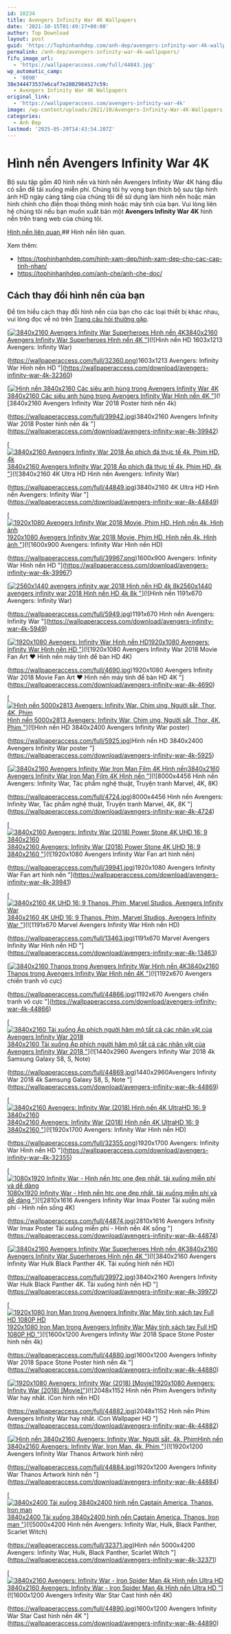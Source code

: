 ```yaml
---
id: 10234
title: Avengers Infinity War 4K Wallpapers
date: '2021-10-15T01:49:27+00:00'
author: Top Download
layout: post
guid: 'https://Tophinhanhdep.com/anh-dep/avengers-infinity-war-4k-wallpapers/'
permalink: /anh-dep/avengers-infinity-war-4k-wallpapers/
fifu_image_url:
  - 'https://wallpaperaccess.com/full/44843.jpg'
wp_automatic_camp:
  - '8098'
38e344473537e6caf7e2802984527c59:
  - Avengers Infinity War 4K Wallpapers
original_link:
  - 'https://wallpaperaccess.com/avengers-infinity-war-4k'
image: /wp-content/uploads/2021/10/Avengers-Infinity-War-4K-Wallpapers.jpg
categories:
  - Ảnh Đẹp
lastmod: '2025-05-29T14:43:54.207Z'
---
```

# Hình nền Avengers Infinity War 4K

Bộ sưu tập gồm 40 hình nền và hình nền Avengers Infinity War 4K hàng đầu có sẵn để tải xuống miễn phí. Chúng tôi hy vọng bạn thích bộ sưu tập hình ảnh HD ngày càng tăng của chúng tôi để sử dụng làm hình nền hoặc màn hình chính cho điện thoại thông minh hoặc máy tính của bạn. Vui lòng liên hệ chúng tôi nếu bạn muốn xuất bản một **Avengers Infinity War 4K** hình nền trên trang web của chúng tôi.

[Hình nền liên quan ](#related) ## Hình nền liên quan.

   
 Xem thêm:

   
- <https://tophinhanhdep.com/hinh-xam-dep/hinh-xam-dep-cho-cac-cap-tinh-nhan/>
- <https://tophinhanhdep.com/anh-che/anh-che-doc/>

## Cách thay đổi hình nền của bạn

Để tìm hiểu cách thay đổi hình nền của bạn cho các loại thiết bị khác nhau, vui lòng đọc về nó trên [Trang câu hỏi thường gặp](https://tophinhanhdep.com/faq/).

  
[[![3840x2160 Avengers Infinity War Superheroes Hình nền 4K](https://wallpaperaccess.com/full/44843.jpg)3840x2160 Avengers Infinity War Superheroes Hình nền 4K "](https://wallpaperaccess.com/download/avengers-infinity-war-4k-44843)](![Hình nền HD 1603x1213 Avengers: Infinity War)

(https://wallpaperaccess.com/full/32360.png)1603x1213 Avengers: Infinity War Hình nền HD "](https://wallpaperaccess.com/download/avengers-infinity-war-4k-32360)

[[![Hình nền 3840x2160 Các siêu anh hùng trong Avengers Infinity War 4K](https://wallpaperaccess.com/full/44846.jpg)3840x2160 Các siêu anh hùng trong Avengers Infinity War Hình nền 4K "](https://wallpaperaccess.com/download/avengers-infinity-war-4k-44846)](![3840x2160 Avengers Infinity War 2018 Poster hình nền 4k)

(https://wallpaperaccess.com/full/39942.jpg)3840x2160 Avengers Infinity War 2018 Poster hình nền 4k "](https://wallpaperaccess.com/download/avengers-infinity-war-4k-39942)

[[![3840x2160 Avengers Infinity War 2018 Áp phích đá thực tế 4k, Phim HD, 4k](https://wallpaperaccess.com/full/32395.jpg)3840x2160 Avengers Infinity War 2018 Áp phích đá thực tế 4k, Phim HD, 4k "](https://wallpaperaccess.com/download/avengers-infinity-war-4k-32395)](![3840x2160 4K Ultra HD Hình nền Avengers: Infinity War)

(https://wallpaperaccess.com/full/44849.jpg)3840x2160 4K Ultra HD Hình nền Avengers: Infinity War "](https://wallpaperaccess.com/download/avengers-infinity-war-4k-44849)

[[![1920x1080 Avengers Infinity War 2018 Movie, Phim HD, Hình nền 4k, Hình ảnh](https://wallpaperaccess.com/full/44850.jpg)1920x1080 Avengers Infinity War 2018 Movie, Phim HD, Hình nền 4k, Hình ảnh "](https://wallpaperaccess.com/download/avengers-infinity-war-4k-44850)](![1600x900 Avengers: Infinity War Hình nền HD)

(https://wallpaperaccess.com/full/39967.png)1600x900 Avengers: Infinity War Hình nền HD "](https://wallpaperaccess.com/download/avengers-infinity-war-4k-39967)

[[![2560x1440 avengers infinity war 2018 Hình nền HD 4k 8k](https://wallpaperaccess.com/full/44852.jpg)2560x1440 avengers infinity war 2018 Hình nền HD 4k 8k "](https://wallpaperaccess.com/download/avengers-infinity-war-4k-44852)](![Hình nền 1191x670 Avengers: Infinity War)

(https://wallpaperaccess.com/full/5949.jpg)1191x670 Hình nền Avengers: Infinity War "](https://wallpaperaccess.com/download/avengers-infinity-war-4k-5949)

[[![1920x1080 Avengers: Infinity War Hình nền HD](https://wallpaperaccess.com/full/5921.png)1920x1080 Avengers: Infinity War Hình nền HD "](https://wallpaperaccess.com/download/avengers-infinity-war-4k-5921)](![1920x1080 Avengers Infinity War 2018 Movie Fan Art ❤ Hình nền máy tính để bàn HD 4K)

(https://wallpaperaccess.com/full/4690.jpg)1920x1080 Avengers Infinity War 2018 Movie Fan Art ❤ Hình nền máy tính để bàn HD 4K "](https://wallpaperaccess.com/download/avengers-infinity-war-4k-4690)

[[![Hình nền 5000x2813 Avengers: Infinity War, Chim ưng, Người sắt, Thor, 4K, Phim](https://wallpaperaccess.com/full/4741.jpg)Hình nền 5000x2813 Avengers: Infinity War, Chim ưng, Người sắt, Thor, 4K, Phim "](https://wallpaperaccess.com/download/avengers-infinity-war-4k-4741)](![Hình nền HD 3840x2400 Avengers Infinity War poster)

(https://wallpaperaccess.com/full/5925.jpg)Hình nền HD 3840x2400 Avengers Infinity War poster "](https://wallpaperaccess.com/download/avengers-infinity-war-4k-5925)

[[![3840x2160 Avengers Infinity War Iron Man Film 4K Hình nền](https://wallpaperaccess.com/full/44859.jpg)3840x2160 Avengers Infinity War Iron Man Film 4K Hình nền "](https://wallpaperaccess.com/download/avengers-infinity-war-4k-44859)](![8000x4456 Hình nền Avengers: Infinity War, Tác phẩm nghệ thuật, Truyện tranh Marvel, 4K, 8K)

(https://wallpaperaccess.com/full/4724.jpg)8000x4456 Hình nền Avengers: Infinity War, Tác phẩm nghệ thuật, Truyện tranh Marvel, 4K, 8K "](https://wallpaperaccess.com/download/avengers-infinity-war-4k-4724)

[[![3840x2160 Avengers: Infinity War (2018) Power Stone 4K UHD 16: 9 3840x2160](https://wallpaperaccess.com/full/32401.jpg)3840x2160 Avengers: Infinity War (2018) Power Stone 4K UHD 16: 9 3840x2160 "](https://wallpaperaccess.com/download/avengers-infinity-war-4k-32401)](![1920x1080 Avengers Infinity War Fan art hình nền)

(https://wallpaperaccess.com/full/39941.jpg)1920x1080 Avengers Infinity War Fan art hình nền "](https://wallpaperaccess.com/download/avengers-infinity-war-4k-39941)

[[![3840x2160 4K UHD 16: 9 Thanos, Phim, Marvel Studios, Avengers Infinity War](https://wallpaperaccess.com/full/44863.jpg)3840x2160 4K UHD 16: 9 Thanos, Phim, Marvel Studios, Avengers Infinity War "](https://wallpaperaccess.com/download/avengers-infinity-war-4k-44863)](![1191x670 Marvel Avengers Infinity War Hình nền HD)

(https://wallpaperaccess.com/full/13463.jpg)1191x670 Marvel Avengers Infinity War Hình nền HD "](https://wallpaperaccess.com/download/avengers-infinity-war-4k-13463)

[[![3840x2160 Thanos trong Avengers Infinity War Hình nền 4K](https://wallpaperaccess.com/full/44865.jpg)3840x2160 Thanos trong Avengers Infinity War Hình nền 4K "](https://wallpaperaccess.com/download/avengers-infinity-war-4k-44865)](![1192x670 Avengers chiến tranh vô cực)

(https://wallpaperaccess.com/full/44866.jpg)1192x670 Avengers chiến tranh vô cực "](https://wallpaperaccess.com/download/avengers-infinity-war-4k-44866)

[[![3840x2160 Tải xuống Áp phích người hâm mộ tất cả các nhân vật của Avengers Infinity War 2018](https://wallpaperaccess.com/full/44867.jpg)3840x2160 Tải xuống Áp phích người hâm mộ tất cả các nhân vật của Avengers Infinity War 2018 "](https://wallpaperaccess.com/download/avengers-infinity-war-4k-44867)](![1440x2960 ​​Avengers Infinity War 2018 4k Samsung Galaxy S8, S, Note)

(https://wallpaperaccess.com/full/44869.jpg)1440x2960 ​​Avengers Infinity War 2018 4k Samsung Galaxy S8, S, Note "](https://wallpaperaccess.com/download/avengers-infinity-war-4k-44869)

[[![3840x2160 Avengers: Infinity War (2018) Hình nền 4K UltraHD 16: 9 3840x2160](https://wallpaperaccess.com/full/5951.jpg)3840x2160 Avengers: Infinity War (2018) Hình nền 4K UltraHD 16: 9 3840x2160 "](https://wallpaperaccess.com/download/avengers-infinity-war-4k-5951)](![1920x1700 Avengers: Infinity War Hình nền HD)

(https://wallpaperaccess.com/full/32355.png)1920x1700 Avengers: Infinity War Hình nền HD "](https://wallpaperaccess.com/download/avengers-infinity-war-4k-32355)

[[![1080x1920 Infinity War - Hình nền htc one đẹp nhất, tải xuống miễn phí và dễ dàng](https://wallpaperaccess.com/full/44873.jpg)1080x1920 Infinity War - Hình nền htc one đẹp nhất, tải xuống miễn phí và dễ dàng "](https://wallpaperaccess.com/download/avengers-infinity-war-4k-44873)](![2810x1616 Avengers Infinity War Imax Poster Tải xuống miễn phí - Hình nền sống 4K)

(https://wallpaperaccess.com/full/44874.jpg)2810x1616 Avengers Infinity War Imax Poster Tải xuống miễn phí - Hình nền 4K sống "](https://wallpaperaccess.com/download/avengers-infinity-war-4k-44874)

[[![3840x2160 Avengers Infinity War Superheroes Hình nền 4K](https://wallpaperaccess.com/full/44876.jpg)3840x2160 Avengers Infinity War Superheroes Hình nền 4K "](https://wallpaperaccess.com/download/avengers-infinity-war-4k-44876)](![3840x2160 Avengers Infinity War Hulk Black Panther 4K.  Tải xuống hình nền HD)

(https://wallpaperaccess.com/full/39972.jpg)3840x2160 Avengers Infinity War Hulk Black Panther 4K. Tải xuống hình nền HD "](https://wallpaperaccess.com/download/avengers-infinity-war-4k-39972)

[[![1920x1080 Iron Man trong Avengers Infinity War Máy tính xách tay Full HD 1080P HD](https://wallpaperaccess.com/full/4696.jpg)1920x1080 Iron Man trong Avengers Infinity War Máy tính xách tay Full HD 1080P HD "](https://wallpaperaccess.com/download/avengers-infinity-war-4k-4696)](![1600x1200 Avengers Infinity War 2018 Space Stone Poster hình nền 4k)

(https://wallpaperaccess.com/full/44880.jpg)1600x1200 Avengers Infinity War 2018 Space Stone Poster hình nền 4k "](https://wallpaperaccess.com/download/avengers-infinity-war-4k-44880)

[[![1920x1080 Avengers: Infinity War (2018) [Movie]](https://wallpaperaccess.com/full/44881.jpg)1920x1080 Avengers: Infinity War (2018) \[Movie\]"](https://wallpaperaccess.com/download/avengers-infinity-war-4k-44881)](![2048x1152 Hình nền Phim Avengers Infinity War hay nhất.  iCon hình nền HD)

(https://wallpaperaccess.com/full/44882.jpg)2048x1152 Hình nền Phim Avengers Infinity War hay nhất. iCon Wallpaper HD "](https://wallpaperaccess.com/download/avengers-infinity-war-4k-44882)

[[![Hình nền 3840x2160 Avengers: Infinity War, Người sắt, 4k, Phim](https://wallpaperaccess.com/full/30481.jpg)Hình nền 3840x2160 Avengers: Infinity War, Iron Man, 4k, Phim "](https://wallpaperaccess.com/download/avengers-infinity-war-4k-30481)](![1920x1200 Avengers Infinity War Thanos Artwork hình nền)

(https://wallpaperaccess.com/full/44884.jpg)1920x1200 Avengers Infinity War Thanos Artwork hình nền "](https://wallpaperaccess.com/download/avengers-infinity-war-4k-44884)

[[![3840x2400 Tải xuống 3840x2400 hình nền Captain America, Thanos, Iron man](https://wallpaperaccess.com/full/14913.jpg)3840x2400 Tải xuống 3840x2400 hình nền Captain America, Thanos, Iron man "](https://wallpaperaccess.com/download/avengers-infinity-war-4k-14913)](![5000x4200 Hình nền Avengers: Infinity War, Hulk, Black Panther, Scarlet Witch)

(https://wallpaperaccess.com/full/32371.jpg)Hình nền 5000x4200 Avengers: Infinity War, Hulk, Black Panther, Scarlet Witch "](https://wallpaperaccess.com/download/avengers-infinity-war-4k-32371)

[[![3840x2160 Avengers: Infinity War - Iron Spider Man 4k Hình nền Ultra HD](https://wallpaperaccess.com/full/44889.jpg)3840x2160 Avengers: Infinity War - Iron Spider Man 4k Hình nền Ultra HD "](https://wallpaperaccess.com/download/avengers-infinity-war-4k-44889)](![1600x1200 Avengers Infinity War Star Cast hình nền 4K)

(https://wallpaperaccess.com/full/44890.jpg)1600x1200 Avengers Infinity War Star Cast hình nền 4K "](https://wallpaperaccess.com/download/avengers-infinity-war-4k-44890)
